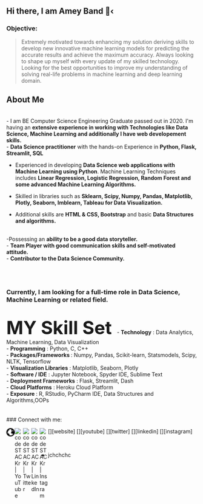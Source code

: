 ## Hi there, I am Amey Band 👋‹

### Objective:
> Extremely motivated towards enhancing my solution deriving skills to develop new innovative machine learning models for predicting the accurate results and achieve the maximum accuracy. Always looking to shape up myself with every update of my skilled technology. Looking for the best opportunities to improve my understanding of solving real-life problems in machine learning and deep learning domain. 

## About Me
<br>
- I am BE Computer Science Engineering Graduate passed out in 2020. I'm having an <b>extensive experience in working with Technologies like Data Science, Machine Learning and additionally I have web developement skills.</b>

<br>
- <b>Data Science practitioner</b> with the hands-on Experience in <b>Python, Flask, Streamlit, SQL</b>

- Experienced in developing <b>Data Science web applications with Machine Learning using Python</b>. Machine Learning Techniques includes <b>Linear Regression, Logistic Regression, Random Forest and some advanced Machine Learning Algorithms.</b>


- Skilled in libraries such as <b>Sklearn, Scipy, Numpy, Pandas, Matplotlib, Plotly, Seaborn, Imblearn, Tableau for Data Visualization.</b>


- Additional skills are <b>HTML & CSS, Bootstrap</b> and basic <b>Data Structures and algorithms.</b>

<br>
-Possessing an <b>ability to be a good data storyteller.</b>

<br>
- <b>Team Player with good communication skills and self-motivated attitude.</b>

<br>
- <b>Contributor to the Data Science Community.</b>

<br><br>

### Currently, I am looking for a full-time role in Data Science, Machine Learning or related field.

<br>
<html><font size="15"><b>MY Skill Set</b> </font></html>
- <b>Technology</b>               : Data Analytics, Machine Learning, Data Visualization
<br>
- <b>Programming</b>               : Python, C, C++
<br>
- <b>Packages/Frameworks </b>      : Numpy, Pandas, Scikit-learn, Statsmodels, Scipy, NLTK, Tensorflow
<br>
- <b>Visualization Libraries</b>   : Matplotlib, Seaborn, Plotly 
<br>
- <b>Software / IDE</b>            : Jupyter Notebook, Spyder IDE, Sublime Text
<br>
- <b>Deployment Frameworks</b>     : Flask, Streamlit, Dash 
<br>
- <b>Cloud Platforms</b>           : Heroku Cloud Platform 
<br>
- <b>Exposure </b>                 : R, RStudio, PyCharm IDE, Data Structures and Algorithms,OOPs
<br>
<!--
<br><br>
![Alt Text](https://github.com/DheerajKumar97/DheerajKumar97/blob/master/res%20gif.gif)
-->
<br><br>
### Connect with me:

[<img align="left" alt="codeSTACKr.com" width="22px" src="https://raw.githubusercontent.com/iconic/open-iconic/master/svg/globe.svg" />][website]
[<img align="left" alt="codeSTACKr | YouTube" width="22px" src="https://cdn.jsdelivr.net/npm/simple-icons@v3/icons/youtube.svg" />][youtube]
[<img align="left" alt="codeSTACKr | Twitter" width="22px" src="https://cdn.jsdelivr.net/npm/simple-icons@v3/icons/twitter.svg" />][twitter]
[<img align="left" alt="codeSTACKr | LinkedIn" width="22px" src="https://cdn.jsdelivr.net/npm/simple-icons@v3/icons/linkedin.svg" />][linkedin]
[<img align="left" alt="codeSTACKr | Instagram" width="22px" src="https://cdn.jsdelivr.net/npm/simple-icons@v3/icons/instagram.svg" />][instagram]

<br />

- jchchchc
